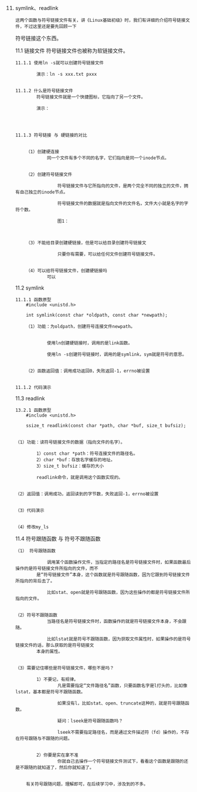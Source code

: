 11. symlink、readlink
	
		这两个函数与符号链接文件有关，讲《Linux基础初级》时，我们有详细的介绍符号链接文件，不过这里还是要先回顾一下
	符号链接这个东西。
	
	
	11.1 链接文件 
			符号链接文件也被称为软链接文件。
	
	
		11.1.1 使用ln -s就可以创建符号链接文件
		
				演示：ln -s xxx.txt pxxx
				
				
		11.1.2 什么是符号链接文件
				符号链接文件就是一个快捷图标，它指向了另一个文件。		
				
				演示：
				
				

				
		11.1.3 符号链接 与 硬链接的对比
		
		
			（1）创建硬连接
					同一个文件有多个不同的名字，它们指向是同一个inode节点。
					
					
			（2）创建符号链接文件
						
						符号链接文件与它所指向的文件，是两个完全不同的独立的文件，拥有自己独立的inode节点。
						
						符号链接文件的数据就是指向文件的文件名，文件大小就是名字的字符个数。		
						
						图1：
						
						
			
			（3）不能给目录创建硬链接，但是可以给目录创建符号链接文

						只要你有需要，可以给任何文件创建符号链接文件。
				
						
			（4）可以给符号链接文件，创建硬链接吗
					可以
			
						
	11.2 symlink
	
		11.1.1 函数原型
			#include <unistd.h>
			
			int symlink(const char *oldpath, const char *newpath);
			
			（1）功能：为oldpath，创建符号连接文件newpath。
					
					
					使用ln创建硬链接时，调用的是link函数。
					
					使用ln -s创建符号链接时，调用的是symlink，sym就是符号的意思。
					
					
			（2）函数返回值：调用成功返回0，失败返回-1，errno被设置
			
					
		11.1.2 代码演示
			
	11.3 readlink
	
		13.2.1 函数原型
			#include <unistd.h>
			
			ssize_t readlink(const char *path, char *buf, size_t bufsiz);
				
				
		（1）功能：读符号链接文件的数据（指向文件的名字）。
				
				1）const char *path：符号连接文件的路径名。
				2）char *buf：存放名字缓存的地址。
				3）size_t bufsiz：缓存的大小
				
				readlink命令，就是调用这个函数实现的。
				
				
		（2）返回值：调用成功，返回读到的字节数，失败返回-1，errno被设置
				
				
		（3）代码演示
				
		
		（4）修改my_ls


	11.4 符号跟随函数 与 符号不跟随函数
			
		（1） 符号跟随函数
				
					调用某个函数操作文件，当指定的路径名是符号链接文件时，如果函数最后操作的是符号链接文件所指向的文件，而不
				是“符号链接文件”本身，这个函数就是符号跟随函数，因为它跟到符号链接文件所指向的背后去了。
				
					比如stat、open就是符号跟随函数，因为这些操作的都是符号链接文件所指向的文件。
				
				
		（2）符号不跟随函数
					当路径名是符号链接文件时，函数操作的就是符号链接文件本身，不会跟随。
					
					比如lstat就是符号不跟随函数，因为获取文件属性时，如果操作的是符号链接文件的话，那么获取的是符号链接文
				本身的属性。
					
					
		（3）需要记住哪些是符号链接文件，哪些不是吗？
					
				1）不要记，有规律。
						凡是需要指定“文件路径名”函数，只要函数名字是l打头的，比如像lstat，基本都是符号不跟随函数。
						
						如果没有l，比如stat、open、truncate这种的，就是符号跟随函数。
						
						疑问：lseek是符号跟随函数吗？
						
						lseek不需要指定路径名，而是通过文件描述符（fd）操作的，不存在符号跟随与不跟随的问题。
				
				
				2）你要是实在拿不准
						你就自己去操作一个符号链接文件测试下，看看这个函数是跟随的还是不跟随的就知道了，然后你就知道了。		

						
			有关符号跟随问题，理解即可，在后续学习中，涉及到的不多。
				